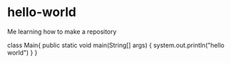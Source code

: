 # hello-world
Me learning how to make a repository 

class Main{
  public static void main(String[] args) {
    system.out.println("hello world")
  }
}
